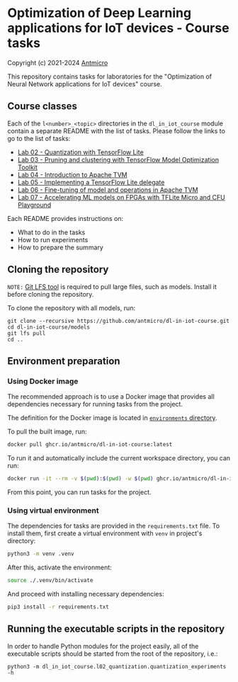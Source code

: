 # Optimization of Deep Learning applications for IoT devices - Course tasks

Copyright (c) 2021-2024 [Antmicro](https://www.antmicro.com)

This repository contains tasks for laboratories for the "Optimization of Neural Network applications for IoT devices" course.

## Course classes

Each of the `l<number>_<topic>` directories in the `dl_in_iot_course` module contain a separate README with the list of tasks.
Please follow the links to go to the list of tasks:

* [Lab 02 - Quantization with TensorFlow Lite](dl_in_iot_course/l02_quantization)
* [Lab 03 - Pruning and clustering with TensorFlow Model Optimization Toolkit](dl_in_iot_course/l03_pruning_clustering)
* [Lab 04 - Introduction to Apache TVM](dl_in_iot_course/l04_tvm)
* [Lab 05 - Implementing a TensorFlow Lite delegate](dl_in_iot_course/l05_tflite_delegate)
* [Lab 06 - Fine-tuning of model and operations in Apache TVM](dl_in_iot_course/l06_tvm_fine_tuning)
* [Lab 07 - Accelerating ML models on FPGAs with TFLite Micro and CFU Playground](cfu-playground)

Each README provides instructions on:

* What to do in the tasks
* How to run experiments
* How to prepare the summary

## Cloning the repository

`NOTE:` [Git LFS tool](https://git-lfs.github.com/) is required to pull large files, such as models.
Install it before cloning the repository.

To clone the repository with all models, run:

```
git clone --recursive https://github.com/antmicro/dl-in-iot-course.git
cd dl-in-iot-course/models
git lfs pull
cd ..
```

## Environment preparation


### Using Docker image

The recommended approach is to use a Docker image that provides all dependencies necessary for running tasks from the project.

The definition for the Docker image is located in [`environments` directory](./environments/Dockerfile).

To pull the built image, run:

```bash
docker pull ghcr.io/antmicro/dl-in-iot-course:latest
```

To run it and automatically include the current workspace directory, you can run:

```bash
docker run -it --rm -v $(pwd):$(pwd) -w $(pwd) ghcr.io/antmicro/dl-in-iot-course:latest /bin/bash
```

From this point, you can run tasks for the project.

### Using virtual environment

The dependencies for tasks are provided in the `requirements.txt` file.
To install them, first create a virtual environment with `venv` in project's directory:

```bash
python3 -m venv .venv
```

After this, activate the environment:

```bash
source ./.venv/bin/activate
```

And proceed with installing necessary dependencies:

```bash
pip3 install -r requirements.txt
```

## Running the executable scripts in the repository

In order to handle Python modules for the project easily, all of the executable scripts should be started from the root of the repository, i.e.:

```
python3 -m dl_in_iot_course.l02_quantization.quantization_experiments -h
```
